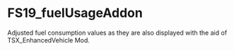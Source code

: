 # FS19_fuelUsageAddon
 Adjusted fuel consumption values as they are also displayed with the aid of TSX_EnhancedVehicle Mod.
